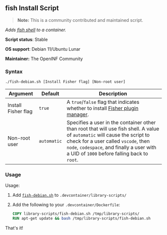 ## fish Install Script

> **Note:** This is a community contributed and maintained script.

_Adds [fish shell](https://github.com/fish-shell/fish-shell) to a container._

**Script status**: Stable

**OS support**: Debian 11/Ubuntu Lunar

**Maintainer:**  The OpenINF Community

### Syntax

```console
./fish-debian.sh [Install Fisher flag] [Non-root user]
```

| Argument            | Default     | Description                                                                                                                                                                                                                                                    |
| ------------------- | ----------- | -------------------------------------------------------------------------------------------------------------------------------------------------------------------------------------------------------------------------------------------------------------- |
| Install Fisher flag | `true`      | A `true`/`false` flag that indicates whether to install [Fisher plugin manager](https://github.com/jorgebucaran/fisher).                                                                                                                                       |
| Non-root user       | `automatic` | Specifies a user in the container other than root that will use fish shell. A value of `automatic` will cause the script to check for a user called `vscode`, then `node`, `codespace`, and finally a user with a UID of `1000` before falling back to `root`. |

### Usage

Usage:

1. Add [`fish-debian.sh`](../fish-debian.sh) to `.devcontainer/library-scripts/`

2. Add the following to your `.devcontainer/Dockerfile`:

   ```Dockerfile
   COPY library-scripts/fish-debian.sh /tmp/library-scripts/
   RUN apt-get update && bash /tmp/library-scripts/fish-debian.sh
   ```

That's it!
